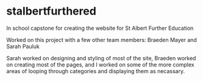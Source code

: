 # stalbertfurthered
In school capstone for creating the website for St Albert Further Education

Worked on this project with a few other team members: Braeden Mayer and Sarah Pauluk

Sarah worked on designing and styling of most of the site, Braeden worked on creating most of the pages, and I worked on some of the more complex areas of looping through categories and displaying them as necassary.

